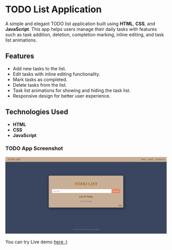 # TODO List Application

A simple and elegant TODO list application built using **HTML**, **CSS**, and **JavaScript**. This app helps users manage their daily tasks with features such as task addition, deletion, completion marking, inline editing, and task list animations.

## Features

- Add new tasks to the list.
- Edit tasks with inline editing functionality.
- Mark tasks as completed.
- Delete tasks from the list.
- Task list animations for showing and hiding the task list.
- Responsive design for better user experience.

## Technologies Used

- **HTML**
- **CSS**
- **JavaScript**

### TODO App Screenshot

![Home Page](./img_todo_screenshot.png)

You can try Live demo [here :)]()
